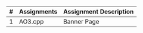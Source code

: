 |# | Assignments | Assignment Description |
|--|-------------|------------------------|
|1 | AO3.cpp     | Banner Page            |  
